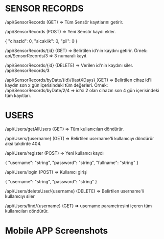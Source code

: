 # SENSOR RECORDS

/api/SensorRecords (GET) => Tüm Sensör kayıtlarını getirir.


/api/SensorRecords (POST) => Yeni Sensör kaydı ekler.

{
  "cihazId": 0,
  "sicaklik": 0,
  "pil": 0
}


/api/SensorRecords/{id} (GET) => Belirtilen id'nin kaydını getirir.
Örnek: api/SensorRecords/3 => 3 numaralı kayıt.


/api/SensorRecords/{id} (DELETE) => Verilen id'nin kaydını siler.
/api/SensorRecords/3


/api/SensorRecords/byDate/{id}/{lastXDays} (GET) => Belirtilen cihaz id'li kaydın son x gün içerisindeki tüm değerleri.
Örnek: /api/SensorRecords/byDate/2/4 => id'si 2 olan cihazın son 4 gün içerisindeki tüm kayıtları.


# USERS


/api/Users/getAllUsers (GET) => Tüm kullanıcıları döndürür.


/api/Users/{username} (GET) => Belirtilen username'li kullanıcıyı döndürür aksi takdirde 404.


/api/Users/register (POST) => Yeni kullanıcı kaydı

{
  "username": "string",
  "password": "string",
  "fullname": "string"
}


/api/Users/login (POST) => Kullanıcı girişi

{
  "username": "string",
  "password": "string"
}


/api/Users/deleteUser/{username} (DELETE) => Belirtilen username'li kullanıcıyı siler


/api/Users/find/{username} (GET) => username parametresini içeren tüm kullanıcıları döndürür.

# Mobile APP Screenshots

